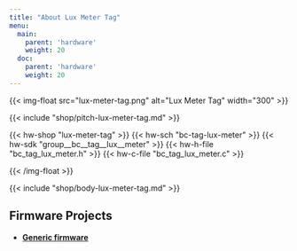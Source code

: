 ```yaml
---
title: "About Lux Meter Tag"
menu:
  main:
    parent: 'hardware'
    weight: 20
  doc:
    parent: 'hardware'
    weight: 20
---
```


{{< img-float src="lux-meter-tag.png" alt="Lux Meter Tag" width="300" >}}

{{< include "shop/pitch-lux-meter-tag.md" >}}

{{< hw-shop "lux-meter-tag" >}}
{{< hw-sch "bc-tag-lux-meter" >}}
{{< hw-sdk "group__bc__tag__lux__meter" >}}
{{< hw-h-file "bc_tag_lux_meter.h" >}}
{{< hw-c-file "bc_tag_lux_meter.c" >}}

{{< /img-float >}}

{{< include "shop/body-lux-meter-tag.md" >}}

## Firmware Projects

* [**Generic firmware**](https://github.com/bigclownlabs/bcf-generic-node/releases)
